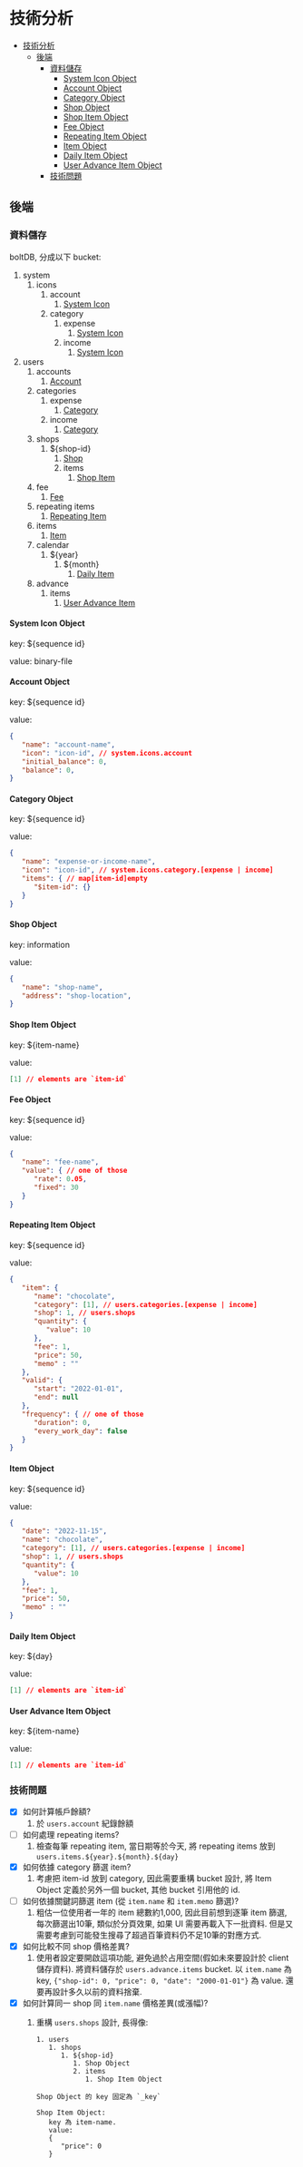 # 技術分析

- [技術分析](#技術分析)
  - [後端](#後端)
    - [資料儲存](#資料儲存)
      - [System Icon Object](#system-icon-object)
      - [Account Object](#account-object)
      - [Category Object](#category-object)
      - [Shop Object](#shop-object)
      - [Shop Item Object](#shop-item-object)
      - [Fee Object](#fee-object)
      - [Repeating Item Object](#repeating-item-object)
      - [Item Object](#item-object)
      - [Daily Item Object](#daily-item-object)
      - [User Advance Item Object](#user-advance-item-object)
    - [技術問題](#技術問題)

## 後端

### 資料儲存

boltDB, 分成以下 bucket:

1. system
   1. icons
      1. account
         1. [System Icon](#system-icon-object)
      2. category
         1. expense
            1. [System Icon](#system-icon-object)
         2. income
            1. [System Icon](#system-icon-object)
2. users
   1. accounts
      1. [Account](#account-object)
   2. categories
      1. expense
         1. [Category](#category-object)
      2. income
         1. [Category](#category-object)
   3. shops
      1. ${shop-id}
         1. [Shop](#shop-object)
         2. items
            1. [Shop Item](#shop-item-object)
   4. fee
      1. [Fee](#fee-object)
   5. repeating items
      1. [Repeating Item](#repeating-item-object)
   6. items
       1. [Item](#item-object)
   7. calendar
      1. ${year}
         1. ${month}
            1. [Daily Item](#daily-item-object)
   8. advance
      1. items
         1. [User Advance Item](#user-advance-item-object)

#### System Icon Object

key: ${sequence id}

value: binary-file

#### Account Object

key: ${sequence id}

value:

```json
{
   "name": "account-name",
   "icon": "icon-id", // system.icons.account
   "initial_balance": 0,
   "balance": 0,
}
```

#### Category Object

key: ${sequence id}

value:

```json
{
   "name": "expense-or-income-name",
   "icon": "icon-id", // system.icons.category.[expense | income]
   "items": { // map[item-id]empty
      "$item-id": {}
   }
}
```

#### Shop Object

key: information

value:

```json
{
   "name": "shop-name",
   "address": "shop-location",
}
```

#### Shop Item Object

key: ${item-name}

value:

```json
[1] // elements are `item-id`
```

#### Fee Object

key: ${sequence id}

value:

```json
{
   "name": "fee-name",
   "value": { // one of those
      "rate": 0.05,
      "fixed": 30
   }
}
```

#### Repeating Item Object

key: ${sequence id}

value:

```json
{
   "item": {
      "name": "chocolate",
      "category": [1], // users.categories.[expense | income]
      "shop": 1, // users.shops
      "quantity": {
         "value": 10
      },
      "fee": 1,
      "price": 50,
      "memo" : ""
   },
   "valid": {
      "start": "2022-01-01",
      "end": null
   },
   "frequency": { // one of those
      "duration": 0,
      "every_work_day": false
   }
}
```

#### Item Object

key: ${sequence id}

value:

```json
{
   "date": "2022-11-15",
   "name": "chocolate",
   "category": [1], // users.categories.[expense | income]
   "shop": 1, // users.shops
   "quantity": {
      "value": 10
   },
   "fee": 1,
   "price": 50,
   "memo" : ""
}
```

#### Daily Item Object

key: ${day}

value:

```json
[1] // elements are `item-id`
```

#### User Advance Item Object

key: ${item-name}

value:

```json
[1] // elements are `item-id`
```

### 技術問題

- [x] 如何計算帳戶餘額?
   1. 於 `users.account` 紀錄餘額
- [ ] 如何處理 repeating items?
   1. 檢查每筆 repeating item, 當日期等於今天, 將 repeating items 放到 `users.items.${year}.${month}.${day}`
- [x] 如何依據 category 篩選 item?
   1. 考慮把 item-id 放到 category, 因此需要重構 bucket 設計,
      將 Item Object 定義於另外一個 bucket, 其他 bucket 引用他的 id.
- [ ] 如何依據關鍵詞篩選 item (從 `item.name` 和 `item.memo` 篩選)?
   1. 粗估一位使用者一年的 item 總數約1,000, 因此目前想到逐筆 item 篩選,
      每次篩選出10筆, 類似於分頁效果, 如果 UI 需要再載入下一批資料.
      但是又需要考慮到可能發生搜尋了超過百筆資料仍不足10筆的對應方式.
- [x] 如何比較不同 shop 價格差異?
   1. 使用者設定要開啟這項功能, 避免過於占用空間(假如未來要設計於 client 儲存資料).
      將資料儲存於 `users.advance.items` bucket.
      以 `item.name` 為 key, `{"shop-id": 0, "price": 0, "date": "2000-01-01"}` 為 value.
      還要再設計多久以前的資料捨棄.
- [x] 如何計算同一 shop 同 `item.name` 價格差異(或漲幅)?
   1. 重構 `users.shops` 設計, 長得像:

      ```text
      1. users
         1. shops
            1. ${shop-id}
               1. Shop Object
               2. items
                  1. Shop Item Object

      Shop Object 的 key 固定為 `_key`

      Shop Item Object:
         key 為 item-name.
         value:
         {
            "price": 0
         }
      ```
